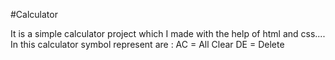 #Calculator

It is a simple calculator project which I made with the help of html and css....
In this calculator symbol represent are :
                              AC = All Clear
                              DE = Delete
